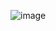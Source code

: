
![image](https://user-images.githubusercontent.com/84537309/214138750-2cfbfe6b-b874-43c0-b69f-ade0b13202ff.png)

